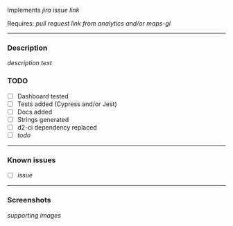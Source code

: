 Implements _jira issue link_

Requires: _pull request link from analytics and/or maps-gl_

---

### Description

_description text_

### TODO

- [ ] Dashboard tested
- [ ] Tests added (Cypress and/or Jest)
- [ ] Docs added
- [ ] Strings generated
- [ ] d2-ci dependency replaced
- [ ] _todo_

---

### Known issues

- [ ] _issue_

---

### Screenshots

_supporting images_
